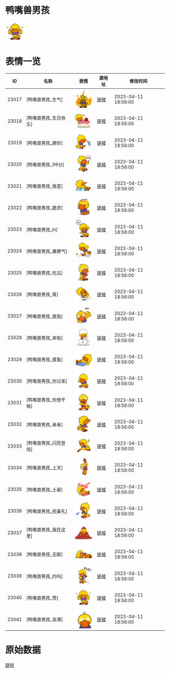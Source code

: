 # 鸭嘴兽男孩

<img src="./cover.png" height="60" alt="cover" />

# 表情一览

|ID|名称|表情|源地址|修改时间|
|----|----|----|----|----|
|23017|[鸭嘴兽男孩_生气]|<img src="./pic/023017_%5B鸭嘴兽男孩_生气%5D.png" height="60" alt="生气"/>|[链接](https://i0.hdslb.com/bfs/garb/b430ccb32f5e27890885bd195675a0b93e3fce4b.png)|2023-04-11 18:56:00|
|23018|[鸭嘴兽男孩_生日快乐]|<img src="./pic/023018_%5B鸭嘴兽男孩_生日快乐%5D.png" height="60" alt="生日快乐"/>|[链接](https://i0.hdslb.com/bfs/garb/ddef779a28b1be2bd83ae22c8c87aa06722daa68.png)|2023-04-11 18:56:00|
|23019|[鸭嘴兽男孩_踢你]|<img src="./pic/023019_%5B鸭嘴兽男孩_踢你%5D.png" height="60" alt="踢你"/>|[链接](https://i0.hdslb.com/bfs/garb/728e18568f750689327e5ee7ebf1e941fde9f6e7.png)|2023-04-11 18:56:00|
|23020|[鸭嘴兽男孩_99分]|<img src="./pic/023020_%5B鸭嘴兽男孩_99分%5D.png" height="60" alt="99分"/>|[链接](https://i0.hdslb.com/bfs/garb/067bbb69b3fecd27ae79a81c26ff268dc12e79e2.png)|2023-04-11 18:56:00|
|23021|[鸭嘴兽男孩_惬意]|<img src="./pic/023021_%5B鸭嘴兽男孩_惬意%5D.png" height="60" alt="惬意"/>|[链接](https://i0.hdslb.com/bfs/garb/841f0da9953e6355826da35165950a4ab087951b.png)|2023-04-11 18:56:00|
|23022|[鸭嘴兽男孩_跪求]|<img src="./pic/023022_%5B鸭嘴兽男孩_跪求%5D.png" height="60" alt="跪求"/>|[链接](https://i0.hdslb.com/bfs/garb/053c346d525882ff68aa2b570ddfa02a89056f20.png)|2023-04-11 18:56:00|
|23023|[鸭嘴兽男孩_hi]|<img src="./pic/023023_%5B鸭嘴兽男孩_hi%5D.png" height="60" alt="hi"/>|[链接](https://i0.hdslb.com/bfs/garb/b916ec40851436d77548095e4c665006029e804e.png)|2023-04-11 18:56:00|
|23024|[鸭嘴兽男孩_暴脾气]|<img src="./pic/023024_%5B鸭嘴兽男孩_暴脾气%5D.png" height="60" alt="暴脾气"/>|[链接](https://i0.hdslb.com/bfs/garb/e308633e7807d6013f075544acad8df200562698.png)|2023-04-11 18:56:00|
|23025|[鸭嘴兽男孩_吃瓜]|<img src="./pic/023025_%5B鸭嘴兽男孩_吃瓜%5D.png" height="60" alt="吃瓜"/>|[链接](https://i0.hdslb.com/bfs/garb/427742495217f37f38eceaab844424421f92a1bc.png)|2023-04-11 18:56:00|
|23026|[鸭嘴兽男孩_等]|<img src="./pic/023026_%5B鸭嘴兽男孩_等%5D.png" height="60" alt="等"/>|[链接](https://i0.hdslb.com/bfs/garb/704cc11284aa0ac0e2dccff8aee88c5c7515c1dd.png)|2023-04-11 18:56:00|
|23027|[鸭嘴兽男孩_救我]|<img src="./pic/023027_%5B鸭嘴兽男孩_救我%5D.png" height="60" alt="救我"/>|[链接](https://i0.hdslb.com/bfs/garb/779c61aab394e70ba8f2939a6c945edffb939a5f.png)|2023-04-11 18:56:00|
|23028|[鸭嘴兽男孩_来啦]|<img src="./pic/023028_%5B鸭嘴兽男孩_来啦%5D.png" height="60" alt="来啦"/>|[链接](https://i0.hdslb.com/bfs/garb/8b316daaecd809841f83fc7108e2aeefeaae9c85.png)|2023-04-11 18:56:00|
|23029|[鸭嘴兽男孩_摸鱼]|<img src="./pic/023029_%5B鸭嘴兽男孩_摸鱼%5D.png" height="60" alt="摸鱼"/>|[链接](https://i0.hdslb.com/bfs/garb/76ce0890beef2cda81a64c7c5a9b353d7ef5770a.png)|2023-04-11 18:56:00|
|23030|[鸭嘴兽男孩_你过来]|<img src="./pic/023030_%5B鸭嘴兽男孩_你过来%5D.png" height="60" alt="你过来"/>|[链接](https://i0.hdslb.com/bfs/garb/8293da60a88296a1bce5c0d48381410882e9f3fa.png)|2023-04-11 18:56:00|
|23031|[鸭嘴兽男孩_你想干嘛]|<img src="./pic/023031_%5B鸭嘴兽男孩_你想干嘛%5D.png" height="60" alt="你想干嘛"/>|[链接](https://i0.hdslb.com/bfs/garb/f78627c44742d6b1c3e916c5fa57701b206220d5.png)|2023-04-11 18:56:00|
|23032|[鸭嘴兽男孩_亲亲]|<img src="./pic/023032_%5B鸭嘴兽男孩_亲亲%5D.png" height="60" alt="亲亲"/>|[链接](https://i0.hdslb.com/bfs/garb/c30680b7630e4ecf02fef883b11ec62d831e75e9.png)|2023-04-11 18:56:00|
|23033|[鸭嘴兽男孩_闪亮登场]|<img src="./pic/023033_%5B鸭嘴兽男孩_闪亮登场%5D.png" height="60" alt="闪亮登场"/>|[链接](https://i0.hdslb.com/bfs/garb/a7ee8a6f5b28b0783bce937a267d276d74f1ae6a.png)|2023-04-11 18:56:00|
|23034|[鸭嘴兽男孩_上天]|<img src="./pic/023034_%5B鸭嘴兽男孩_上天%5D.png" height="60" alt="上天"/>|[链接](https://i0.hdslb.com/bfs/garb/7936b728e2371b04e4fdcac4fd7c8230ee6d8079.png)|2023-04-11 18:56:00|
|23035|[鸭嘴兽男孩_土豪]|<img src="./pic/023035_%5B鸭嘴兽男孩_土豪%5D.png" height="60" alt="土豪"/>|[链接](https://i0.hdslb.com/bfs/garb/cae61df7cf3c2e8e551affb91525060a78a8cdf1.png)|2023-04-11 18:56:00|
|23036|[鸭嘴兽男孩_挖鼻孔]|<img src="./pic/023036_%5B鸭嘴兽男孩_挖鼻孔%5D.png" height="60" alt="挖鼻孔"/>|[链接](https://i0.hdslb.com/bfs/garb/bbfb708680dfc7f3163890bb925655b9c3fcec71.png)|2023-04-11 18:56:00|
|23037|[鸭嘴兽男孩_我在这里]|<img src="./pic/023037_%5B鸭嘴兽男孩_我在这里%5D.png" height="60" alt="我在这里"/>|[链接](https://i0.hdslb.com/bfs/garb/ab188d0307ea94d683e4946e370f7e50f9035eee.png)|2023-04-11 18:56:00|
|23038|[鸭嘴兽男孩_无聊]|<img src="./pic/023038_%5B鸭嘴兽男孩_无聊%5D.png" height="60" alt="无聊"/>|[链接](https://i0.hdslb.com/bfs/garb/013c551995495d57d2e18de39dfbc22e7b593750.png)|2023-04-11 18:56:00|
|23039|[鸭嘴兽男孩_约吗]|<img src="./pic/023039_%5B鸭嘴兽男孩_约吗%5D.png" height="60" alt="约吗"/>|[链接](https://i0.hdslb.com/bfs/garb/7ca2283586164d449730ba2f99f29519a4c534eb.png)|2023-04-11 18:56:00|
|23040|[鸭嘴兽男孩_赞]|<img src="./pic/023040_%5B鸭嘴兽男孩_赞%5D.png" height="60" alt="赞"/>|[链接](https://i0.hdslb.com/bfs/garb/24378bcc37dca31db17377770b18807c44ade038.png)|2023-04-11 18:56:00|
|23041|[鸭嘴兽男孩_呆滞]|<img src="./pic/023041_%5B鸭嘴兽男孩_呆滞%5D.png" height="60" alt="呆滞"/>|[链接](https://i0.hdslb.com/bfs/garb/103db3533cf95adeeddbedad6475dc79df01bc68.png)|2023-04-11 18:56:00|

# 原始数据

[跳转](./raw.json)

